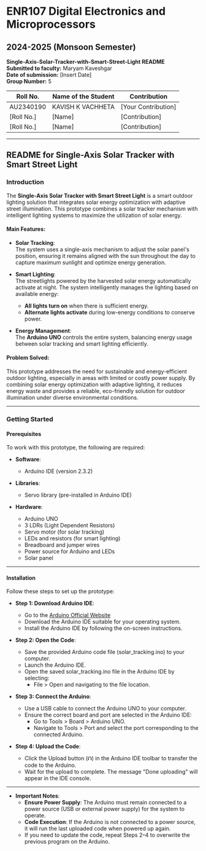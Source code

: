 # ENR107 Digital Electronics and Microprocessors  
## 2024-2025 (Monsoon Semester)  

**Single-Axis-Solar-Tracker-with-Smart-Street-Light README**  
**Submitted to faculty:** Maryam Kaveshgar  
**Date of submission:** [Insert Date]  
**Group Number:** 5  

| Roll No.   | Name of the Student   | Contribution |
|------------|-----------------------|--------------|
| AU2340190  | KAVISH K VACHHETA      | [Your Contribution] |
| [Roll No.] | [Name]                 | [Contribution] |
| [Roll No.] | [Name]                 | [Contribution] |

---

## README for Single-Axis Solar Tracker with Smart Street Light  

### **Introduction**

The **Single-Axis Solar Tracker with Smart Street Light** is a smart outdoor lighting solution that integrates solar energy optimization with adaptive street illumination. This prototype combines a solar tracker mechanism with intelligent lighting systems to maximize the utilization of solar energy.

#### **Main Features**:

- **Solar Tracking**:  
  The system uses a single-axis mechanism to adjust the solar panel's position, ensuring it remains aligned with the sun throughout the day to capture maximum sunlight and optimize energy generation.

- **Smart Lighting**:  
  The streetlights powered by the harvested solar energy automatically activate at night. The system intelligently manages the lighting based on available energy:
  - **All lights turn on** when there is sufficient energy.
  - **Alternate lights activate** during low-energy conditions to conserve power.

- **Energy Management**:  
  The **Arduino UNO** controls the entire system, balancing energy usage between solar tracking and smart lighting efficiently.

#### **Problem Solved**:
This prototype addresses the need for sustainable and energy-efficient outdoor lighting, especially in areas with limited or costly power supply. By combining solar energy optimization with adaptive lighting, it reduces energy waste and provides a reliable, eco-friendly solution for outdoor illumination under diverse environmental conditions.

---

### **Getting Started**  

#### **Prerequisites**  
To work with this prototype, the following are required:

- **Software**:
  - Arduino IDE (version 2.3.2)
  
- **Libraries**:
  - Servo library (pre-installed in Arduino IDE)

- **Hardware**:
  - Arduino UNO
  - 3 LDRs (Light Dependent Resistors)
  - Servo motor (for solar tracking)
  - LEDs and resistors (for smart lighting)
  - Breadboard and jumper wires
  - Power source for Arduino and LEDs
  - Solar panel

 
---


#### **Installation**  
Follow these steps to set up the prototype:


- **Step 1: Download Arduino IDE**:
  - Go to the [Arduino Official Website](https://www.arduino.cc/en/software)
  - Download the Arduino IDE suitable for your operating system.
  - Install the Arduino IDE by following the on-screen instructions.
 
- **Step 2: Open the Code**:
  - Save the provided Arduino code file (solar_tracking.ino) to your computer.
  - Launch the Arduino IDE.
  - Open the saved solar_tracking.ino file in the Arduino IDE by selecting:
      - File > Open and navigating to the file location.

- **Step 3: Connect the Arduino**:
  - Use a USB cable to connect the Arduino UNO to your computer.
  - Ensure the correct board and port are selected in the Arduino IDE:
      - Go to Tools > Board > Arduino UNO.
      - Navigate to Tools > Port and select the port corresponding to the connected Arduino.
   
- **Step 4: Upload the Code**:
  - Click the Upload button (⮉) in the Arduino IDE toolbar to transfer the code to the Arduino.
  - Wait for the upload to complete. The message "Done uploading" will appear in the IDE console.
 

---
 
- **Important Notes**:
  - **Ensure Power Supply**: The Arduino must remain connected to a power source (USB or external power supply) for the system to operate.
  - **Code Execution**: If the Arduino is not connected to a power source, it will run the last uploaded code when powered up again.
  - If you need to update the code, repeat Steps 2–4 to overwrite the previous program on the Arduino.


